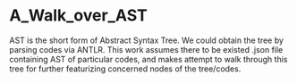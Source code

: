 # A_Walk_over_AST

AST is the short form of Abstract Syntax Tree. We could obtain the tree by parsing codes via ANTLR. This work assumes there to be existed .json file containing AST of particular codes, and makes attempt to walk through this tree for further featurizing concerned nodes of the tree/codes.
